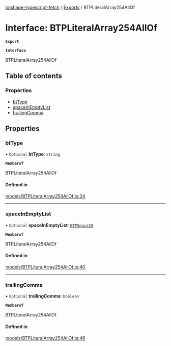 [onshape-typescript-fetch](../README.md) / [Exports](../modules.md) / BTPLiteralArray254AllOf

# Interface: BTPLiteralArray254AllOf

**`Export`**

**`Interface`**

BTPLiteralArray254AllOf

## Table of contents

### Properties

- [btType](BTPLiteralArray254AllOf.md#bttype)
- [spaceInEmptyList](BTPLiteralArray254AllOf.md#spaceinemptylist)
- [trailingComma](BTPLiteralArray254AllOf.md#trailingcomma)

## Properties

### btType

• `Optional` **btType**: `string`

**`Memberof`**

BTPLiteralArray254AllOf

#### Defined in

[models/BTPLiteralArray254AllOf.ts:34](https://github.com/toebes/onshape-typescript-fetch/blob/3e11ae1/models/BTPLiteralArray254AllOf.ts#L34)

___

### spaceInEmptyList

• `Optional` **spaceInEmptyList**: [`BTPSpace10`](BTPSpace10.md)

**`Memberof`**

BTPLiteralArray254AllOf

#### Defined in

[models/BTPLiteralArray254AllOf.ts:40](https://github.com/toebes/onshape-typescript-fetch/blob/3e11ae1/models/BTPLiteralArray254AllOf.ts#L40)

___

### trailingComma

• `Optional` **trailingComma**: `boolean`

**`Memberof`**

BTPLiteralArray254AllOf

#### Defined in

[models/BTPLiteralArray254AllOf.ts:46](https://github.com/toebes/onshape-typescript-fetch/blob/3e11ae1/models/BTPLiteralArray254AllOf.ts#L46)
